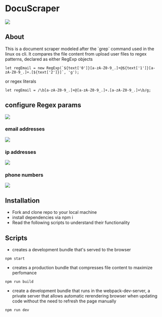 # DocuScraper
<img src='https://res.cloudinary.com/darp0mj9i/image/upload/v1681252199/projects%20gallery/Docuscraper/Screen_Shot_2023-04-11_at_17.29.48_fsogak.jpg'/>

## About
<p>This is a document scraper modeled after the `grep` command used in the linux os cli. It compares the file content from upload user files to regex patterns, declared as either RegExp objects 

```
let regEmail = new RegExp(`${text['0']}[a-zA-Z0-9_.]+@${text['1']}[a-zA-Z0-9_.]+.[${text['2']}]`, 'g');

```

or regex literals</p>

```
let regEmail = /\b[a-zA-Z0-9_.]+@[a-zA-Z0-9_.]+.[a-zA-Z0-9_.]+\b/g;
```

## configure Regex params
<img src='https://res.cloudinary.com/darp0mj9i/image/upload/v1681253492/Screen_Shot_2023-04-11_at_17.50.42_ufefwh.jpg'/>

 ### email addresses
 <img src='https://res.cloudinary.com/darp0mj9i/image/upload/v1681253496/projects%20gallery/Docuscraper/Screen_Shot_2023-04-11_at_17.51.03_vpxmd3.jpg'/>
 
 ### ip addresses
  <img src='https://res.cloudinary.com/darp0mj9i/image/upload/v1681253498/projects%20gallery/Docuscraper/Screen_Shot_2023-04-11_at_17.51.20_zcw7w5.jpg'/>
  
 ### phone numbers
  <img src='https://res.cloudinary.com/darp0mj9i/image/upload/v1681253598/projects%20gallery/Docuscraper/Screen_Shot_2023-04-11_at_17.53.12_q1l9er.jpg'/>

## Installation

* Fork and clone repo to your local machine 
* install dependencies via npm i
* Read the following scripts to understand their functionality

## Scripts

* creates a development bundle that's served to the browser

```
npm start
```

* creates a production bundle that compresses file content to maximize perfomance

```
npm run build
```

* create a development bundle that runs in the webpack-dev-server, a private server that allows automatic rerendering browser when updating code without the need to refresh the page manually

```
npm run dev
```





